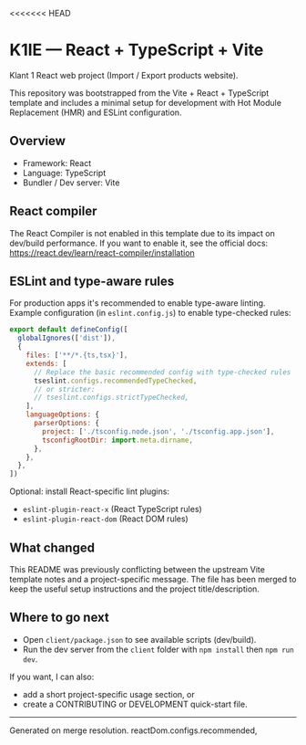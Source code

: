 <<<<<<< HEAD
# K1IE — React + TypeScript + Vite

Klant 1 React web project (Import / Export products website).

This repository was bootstrapped from the Vite + React + TypeScript template and includes a minimal setup for development with Hot Module Replacement (HMR) and ESLint configuration.

Overview
--------
- Framework: React
- Language: TypeScript
- Bundler / Dev server: Vite

React compiler
--------------
The React Compiler is not enabled in this template due to its impact on dev/build performance. If you want to enable it, see the official docs: https://react.dev/learn/react-compiler/installation

ESLint and type-aware rules
---------------------------
For production apps it's recommended to enable type-aware linting. Example configuration (in `eslint.config.js`) to enable type-checked rules:

```js
export default defineConfig([
  globalIgnores(['dist']),
  {
    files: ['**/*.{ts,tsx}'],
    extends: [
      // Replace the basic recommended config with type-checked rules
      tseslint.configs.recommendedTypeChecked,
      // or stricter:
      // tseslint.configs.strictTypeChecked,
    ],
    languageOptions: {
      parserOptions: {
        project: ['./tsconfig.node.json', './tsconfig.app.json'],
        tsconfigRootDir: import.meta.dirname,
      },
    },
  },
])
```

Optional: install React-specific lint plugins:

- `eslint-plugin-react-x` (React TypeScript rules)
- `eslint-plugin-react-dom` (React DOM rules)

What changed
------------
This README was previously conflicting between the upstream Vite template notes and a project-specific message. The file has been merged to keep the useful setup instructions and the project title/description.

Where to go next
-----------------
- Open `client/package.json` to see available scripts (dev/build). 
- Run the dev server from the `client` folder with `npm install` then `npm run dev`.

If you want, I can also:
- add a short project-specific usage section, or
- create a CONTRIBUTING or DEVELOPMENT quick-start file.

-----
Generated on merge resolution.
      reactDom.configs.recommended,

